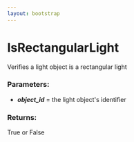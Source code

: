 ```yaml
---
layout: bootstrap
---
```


# IsRectangularLight

Verifies a light object is a rectangular light
          

### Parameters:

- ***object_id*** = the light object's identifier
        

### Returns:


True or False
        


